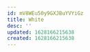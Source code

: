 ```yaml
---
id: mV8WEu50y9GXJBuYVYiGz
title: White
desc: ''
updated: 1628166215638
created: 1628166215638
---
```


